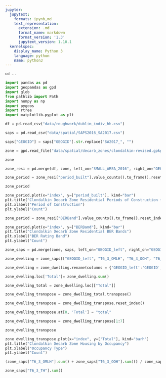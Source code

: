 ```yaml
---
jupyter:
  jupytext:
    formats: ipynb,md
    text_representation:
      extension: .md
      format_name: markdown
      format_version: '1.3'
      jupytext_version: 1.10.1
  kernelspec:
    display_name: Python 3
    language: python
    name: python3
---
```


```python
cd ..
```

```python
import pandas as pd
import geopandas as gpd
import glob
from pathlib import Path
import numpy as np
import pygeos
import rtree
import matplotlib.pyplot as plt
```

```python
df = pd.read_csv("data/roughwork/dublin_indiv_hh.csv")
```

```python
saps = pd.read_csv("data/spatial/SAPS2016_SA2017.csv")
```

```python
saps["GEOGID"] = saps["GEOGID"].str.replace("SA2017_", "")
```

```python
zone = gpd.read_file("data/spatial/decarb_zones/clondalkin-revised.gpkg")
```

```python
zone
```

```python
zone_resi = pd.merge(df, zone, left_on="SMALL_AREA_2016", right_on="GEOGID_left")
```

```python
zone_period = zone_resi["period_built"].value_counts().to_frame().reset_index()
```

```python
zone_period
```

```python
zone_period.plot(x="index", y=["period_built"], kind="bar")
plt.title("Clondalkin Decarb Zone Residential Periods of Construction from CSO 2016")
plt.xlabel("Period of Construction")
plt.ylabel("Count")
```

```python
zone_period = zone_resi["BERBand"].value_counts().to_frame().reset_index()
```

```python
zone_period.plot(x="index", y=["BERBand"], kind="bar")
plt.title("Clondalkin Decarb Zone Residential BER Bands")
plt.xlabel("BER Rating Band")
plt.ylabel("Count")
```

```python
zone_saps = pd.merge(zone, saps, left_on="GEOGID_left", right_on="GEOGID")
```

```python
zone_dwelling = zone_saps[["GEOGID_left", "T6_3_OMLH", "T6_3_OOH", "T6_3_RPLH", "T6_3_RLAH", "T6_3_RVCHBH", "T6_3_OFRH", "T6_3_NSH", "T6_3_TH"]]
```

```python
zone_dwelling = zone_dwelling.rename(columns = {'GEOGID_left':'GEOGID', "T6_3_OMLH":"Owned with mortgage or loan", "T6_3_OOH":"Owned outright", "T6_3_RPLH":"Rented from private landlord", "T6_3_RLAH":"Rented from Local Authority", "T6_3_RVCHBH":"Rented from voluntary/co-operative housing body", "T6_3_OFRH":"Occupied free of rent", "T6_3_NSH":"Not Stated", "T6_3_TH":"Total"})
```

```python
zone_dwelling.loc['Total']= zone_dwelling.sum()
```

```python
zone_dwelling_total = zone_dwelling.loc[["Total"]]
```

```python
zone_dwelling_transpose = zone_dwelling_total.transpose()
```

```python
zone_dwelling_transpose = zone_dwelling_transpose.reset_index()
```

```python
zone_dwelling_transpose.at[0, 'Total'] = "total"
```

```python
zone_dwelling_transpose = zone_dwelling_transpose[1:7]
```

```python
zone_dwelling_transpose
```

```python
zone_dwelling_transpose.plot(x="index", y=["Total"], kind="barh")
plt.title("Clondalkin Decarb Zone Housing by Occupancy")
plt.xlabel("Occupancy Type")
plt.ylabel("Count")
```

```python
(zone_saps["T6_3_OMLH"].sum() + zone_saps["T6_3_OOH"].sum()) / zone_saps["T6_3_TH"].sum() 
```

```python
zone_saps["T6_3_TH"].sum()
```

```python

```
